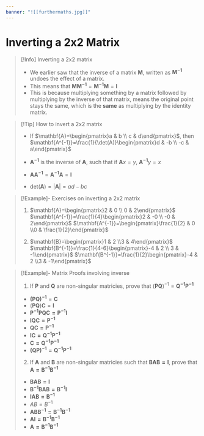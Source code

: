 ```yaml
---
banner: "![[furthermaths.jpg]]"
---
```

# Inverting a 2x2 Matrix

> [!Info] Inverting a 2x2 matrix
> - We earlier saw that the inverse of a matrix $\mathbf{M}$, written as $\mathbf{M^{-1}}$ undoes the effect of a matrix.
> - This means that $\mathbf{MM^{-1}}=\mathbf{M^{-1}M}=\mathbf{I}$
> - This is because multiplying something by a matrix followed by multiplying by the inverse of that matrix, means the original point stays the same, which is the **same** as multiplying by the identity matrix.

> [!Tip] How to invert a 2x2 matrix
> - If $\mathbf{A}=\begin{pmatrix}a & b \\ c & d\end{pmatrix}$, then $\mathbf{A^{-1}}=\frac{1}{\det(A)}\begin{pmatrix}d & -b \\ -c & a\end{pmatrix}$
> 
> - $\mathbf{A^{-1}}$ is the inverse of $\mathbf{A}$,  such that if $\mathbf{A}x=y$, $\mathbf{A^{-1}}y=x$
> - $\mathbf{AA^{-1}}=\mathbf{A^{-1}A}=\mathbf{I}$
> - det$(\mathbf{A})=|\mathbf{A}|=ad-bc$

> [!Example]- Exercises on inverting a 2x2 matrix
> 1. $\mathbf{A}=\begin{pmatrix}2 & 0 \\ 0 & 2\end{pmatrix}$
> $\mathbf{A^{-1}}=\frac{1}{4}\begin{pmatrix}2 & -0 \\ -0 & 2\end{pmatrix}$
> $\mathbf{A^{-1}}=\begin{pmatrix}\frac{1}{2} & 0 \\0 & \frac{1}{2}\end{pmatrix}$
> 
> 2. $\mathbf{B}=\begin{pmatrix}1 & 2 \\3 & 4\end{pmatrix}$
> $\mathbf{B^{-1}}=\frac{1}{4-6}\begin{pmatrix}-4 & 2 \\ 3 & -1\end{pmatrix}$
> $\mathbf{B^{-1}}=\frac{1}{2}\begin{pmatrix}-4 & 2 \\3 & -1\end{pmatrix}$

> [!Example]- Matrix Proofs involving inverse
> 1. If $\mathbf{P}$ and $\mathbf{Q}$ are non-singular matricies, prove that $(\mathbf{PQ})^{-1}=\mathbf{Q^{-1}P^{-1}}$
> - $\mathbf{(PQ)^{-1}}=\mathbf{C}$
> - $(\mathbf{PQ})\mathbf{C}=\mathbf{I}$
> - $\mathbf{P^{-1}PQC=P^{-1}I}$
> - $\mathbf{IQC=P^{-1}}$
> - $\mathbf{QC=P^{-1}}$
> - $\mathbf{IC=Q^{-1}P^{-1}}$
> - $\mathbf{C=Q^{-1}P^{-1}}$
> - $\mathbf{(QP)^{-1}=Q^{-1}P^{-1}}$
> 
> 2. If $\mathbf{A}$ and $\mathbf{B}$ are non-singular matricies such that $\mathbf{BAB=I}$, prove that $\mathbf{A=B^{-1}B^{-1}}$
> - $\mathbf{BAB=I}$
> - $\mathbf{B^{-1}BAB=B^{-1}I}$
> - $\mathbf{IAB=B^{-1}}$
> - $AB=B^{-1}$
> - $\mathbf{ABB^{-1}=B^{-1}B^{-1}}$
> - $\mathbf{AI=B^{-1}B^{-1}}$
> - $\mathbf{A=B^{-1}B^{-1}}$



